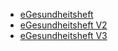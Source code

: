 - [eGesundheitsheft](https://lhncbc.github.io/questionnaire-viewer/?q=https://stefanieneuenschwander.github.io/eGesundheitsheft/eGesundheitsheft-für-Kinder.R4.json)
- [eGesundheitsheft V2](https://lhncbc.github.io/questionnaire-viewer/?q=https://stefanieneuenschwander.github.io/eGesundheitsheft/eGesundheitsheft-für-Kinder.R4_V2.json)
- [eGesundheitsheft V3](https://lhncbc.github.io/questionnaire-viewer/?q=https://stefanieneuenschwander.github.io/eGesundheitsheft/eGesundheitsheft-für-Kinder.R4_V3.json)

